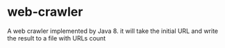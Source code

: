 # web-crawler
A web crawler implemented by Java 8. it will take the initial URL and write the result to a file with URLs count
